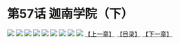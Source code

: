 # 第57话 迦南学院（下）
![](https://mhpic.xiaomingtaiji.net/comic/D/斗破苍穹拆分版/57话/1.jpg-zymk.middle.webp)
![](https://mhpic.xiaomingtaiji.net/comic/D/斗破苍穹拆分版/57话/2.jpg-zymk.middle.webp)
![](https://mhpic.xiaomingtaiji.net/comic/D/斗破苍穹拆分版/57话/3.jpg-zymk.middle.webp)
![](https://mhpic.xiaomingtaiji.net/comic/D/斗破苍穹拆分版/57话/4.jpg-zymk.middle.webp)
![](https://mhpic.xiaomingtaiji.net/comic/D/斗破苍穹拆分版/57话/5.jpg-zymk.middle.webp)
![](https://mhpic.xiaomingtaiji.net/comic/D/斗破苍穹拆分版/57话/6.jpg-zymk.middle.webp)
![](https://mhpic.xiaomingtaiji.net/comic/D/斗破苍穹拆分版/57话/7.jpg-zymk.middle.webp)
![](https://mhpic.xiaomingtaiji.net/comic/D/斗破苍穹拆分版/57话/8.jpg-zymk.middle.webp)
![](https://mhpic.xiaomingtaiji.net/comic/D/斗破苍穹拆分版/57话/9.jpg-zymk.middle.webp)
[【上一章】](./56.md)
[【目录】](./README.md)
[【下一章】](./58.md)
